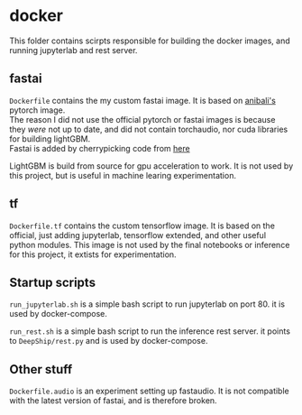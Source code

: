 # docker
This folder contains scirpts responsible for building the docker images, and running jupyterlab and rest server. 

## fastai 
`Dockerfile` contains the my custom fastai image. It is based on [anibali's](https://github.com/anibali/docker-pytorch)
pytorch image.  
The reason I did not use the official pytorch or fastai images is because they *were* not up to date, and did not contain torchaudio, nor cuda libraries for building lightGBM.  
Fastai is added by cherrypicking code from [here](https://github.com/fastai/docker-containers)

LightGBM is build from source for gpu acceleration to work. It is not used by this project, but is useful in machine learing experimentation. 


## tf
`Dockerfile.tf` contains the custom tensorflow image.
It is based on the official, just adding jupyterlab, tensorflow extended, and other useful python modules. 
This image is not used by the final notebooks or inference for this project, it extists for experimentation. 


## Startup scripts

`run_jupyterlab.sh` is a simple bash script to run jupyterlab on port 80. 
it is used by docker-compose. 

`run_rest.sh` is a simple bash script to run the inference rest server. it points to `DeepShip/rest.py`
and is used by docker-compose. 


## Other stuff 
`Dockerfile.audio` is an experiment setting up fastaudio. It is not compatible with the latest version of fastai, and is therefore broken. 

